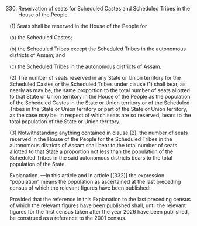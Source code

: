 330. Reservation of seats for Scheduled Castes and Scheduled Tribes in the House of the People

(1) Seats shall be reserved in the House of the People for

(a) the Scheduled Castes;

(b) the Scheduled Tribes except the Scheduled Tribes in the autonomous districts of Assam; and

(c) the Scheduled Tribes in the autonomous districts of Assam.

(2) The number of seats reserved in any State or Union territory for the Scheduled Castes or the Scheduled Tribes under clause (1) shall bear, as nearly as may be, the same proportion to the total number of seats allotted to that State or Union territory in the House of the People as the population of the Scheduled Castes in the State or Union territory or of the Scheduled Tribes in the State or Union territory or part of the State or Union territory, as the case may be, in respect of which seats are so reserved, bears to the total population of the State or Union territory.

(3) Notwithstanding anything contained in clause (2), the number of seats reserved in the House of the People for the Scheduled Tribes in the autonomous districts of Assam shall bear to the total number of seats allotted to that State a proportion not less than the population of the Scheduled Tribes in the said autonomous districts bears to the total population of the State.

Explanation. —In this article and in article [[332]]  the expression “population” means the population as ascertained at the last preceding census of which the relevant figures have been published:

Provided that the reference in this Explanation to the last preceding census of which the relevant figures have been published shall, until the relevant figures for the first census taken after the year 2026 have been published, be construed as a reference to the 2001 census.

